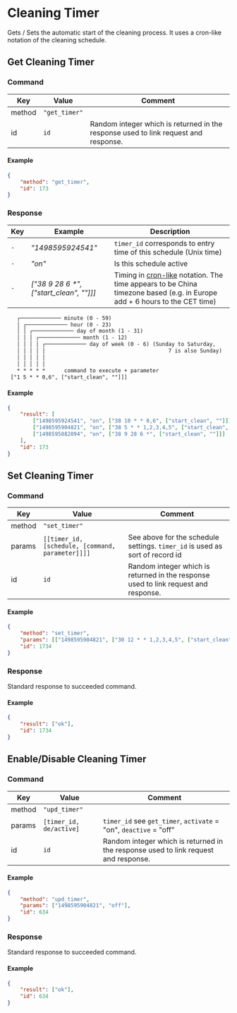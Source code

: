 # Cleaning Timer

Gets / Sets the automatic start of the cleaning process.
It uses a cron-like notation of the cleaning schedule.

## Get Cleaning Timer

### Command

| Key    | Value         | Comment                                                                             |
| ------ | ------------- | ----------------------------------------------------------------------------------- |
| method | `"get_timer"` |                                                                                     |
| id     | `id`          | Random integer which is returned in the response used to link request and response. |

#### Example

```json
{
    "method": "get_timer",
    "id": 173
}
```

### Response

| Key | Example                                 | Description                                                                                                                                                    |
| --- | --------------------------------------- | -------------------------------------------------------------------------------------------------------------------------------------------------------------- |
| `-` | _"1498595924541"_                       | `timer_id` corresponds to entry time of this schedule (Unix time)                                                                                              |
| `-` | _"on"_                                  | Is this schedule active                                                                                                                                        |
| `-` | _["38 9 28 6 *", ["start_clean", ""]]]_ | Timing in [cron-like](https://en.wikipedia.org/wiki/Cron) notation. The time appears to be China timezone based (e.g. in Europe add + 6 hours to the CET time) |

```txt
   ┌───────────── minute (0 - 59)
   │ ┌───────────── hour (0 - 23)
   │ │ ┌───────────── day of month (1 - 31)
   │ │ │ ┌───────────── month (1 - 12)
   │ │ │ │ ┌───────────── day of week (0 - 6) (Sunday to Saturday,
   │ │ │ │ │                                       7 is also Sunday)
   │ │ │ │ │
   │ │ │ │ │
   * * * * *      command to execute + parameter
 ["1 5 * * 0,6", ["start_clean", ""]]]
 ```

#### Example

```json
{
    "result": [
        ["1498595924541", "on", ["38 10 * * 0,6", ["start_clean", ""]]],
        ["1498595904821", "on", ["38 5 * * 1,2,3,4,5", ["start_clean", ""]]],
        ["1498595882094", "on", ["38 9 28 6 *", ["start_clean", ""]]]
    ],
    "id": 173
}
```

## Set Cleaning Timer

### Command

| Key    | Value                                            | Comment                                                                             |
| ------ | ------------------------------------------------ | ----------------------------------------------------------------------------------- |
| method | `"set_timer"`                                    |                                                                                     |
| params | `[[timer_id, [schedule, [command, parameter]]]]` | See above for the schedule settings. `timer_id` is used as sort of record id        |
| id     | `id`                                             | Random integer which is returned in the response used to link request and response. |

#### Example

```json
{
    "method": "set_timer",
    "params": [["1498595904821", ["30 12 * * 1,2,3,4,5", ["start_clean", ""]]]],
    "id": 1734
}
```

### Response

Standard response to succeeded command.

#### Example

```json
{
    "result": ["ok"],
    "id": 1734
}
```

## Enable/Disable Cleaning Timer

### Command

| Key    | Value                   | Comment                                                                             |
| ------ | ----------------------- | ----------------------------------------------------------------------------------- |
| method | `"upd_timer"`           |                                                                                     |
| params | `[timer_id, de/active]` | `timer_id` see `get_timer`, `activate` = "on", `deactive` = "off"                   |
| id     | `id`                    | Random integer which is returned in the response used to link request and response. |

#### Example

```json
{
    "method": "upd_timer",
    "params": ["1498595904821", "off"],
    "id": 634
}
```

### Response

Standard response to succeeded command.

#### Example

```json
{
    "result": ["ok"],
    "id": 634
}
```
